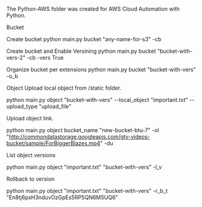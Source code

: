 The Python-AWS folder was created for AWS Cloud Automation with Python.

Bucket

Create bucket python main.py bucket "any-name-for-s3" -cb

Create bucket and Enable Versining python main.py bucket "bucket-with-vers-2" -cb -vers True

Organize bucket per extensions python main.py bucket "bucket-with-vers" -o_b

Object Upload local object from /static folder.

python main.py object "bucket-with-vers" --local_object "important.txt" --upload_type "upload_file"

Upload object link.

python main.py object bucket_name "new-bucket-btu-7" -ol "http://commondatastorage.googleapis.com/gtv-videos-bucket/sample/ForBiggerBlazes.mp4" -du

List object versions

python main.py object "important.txt" "bucket-with-vers" -l_v

Rollback to version

python main.py object "important.txt" "bucket-with-vers" -r_b_t "En8tj6pxH3nduvOzGpEs5RP5QN6M5UQ6"